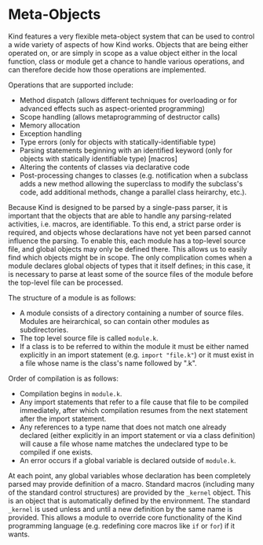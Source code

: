 Meta-Objects
============

Kind features a very flexible meta-object system that can be used to control 
a wide variety of aspects of how Kind works.  Objects that are being either
operated on, or are simply in scope as a value object either in the local 
function, class or module get a chance to handle various operations, and
can therefore decide how those operations are implemented.

Operations that are supported include:

* Method dispatch (allows different techniques for overloading or for
  advanced effects such as aspect-oriented programming)
* Scope handling (allows metaprogramming of destructor calls)
* Memory allocation
* Exception handling
* Type errors (only for objects with statically-identifiable type)
* Parsing statements beginning with an identified keyword (only for objects
  with statically identifiable type) [macros]
* Altering the contents of classes via declarative code
* Post-processing changes to classes (e.g. notification when a subclass 
  adds a new method allowing the superclass to modify the subclass's code,
  add additional methods, change a parallel class heirarchy, etc.).

Because Kind is designed to be parsed by a single-pass parser, it is important
that the objects that are able to handle any parsing-related activities, i.e.
macros, are identifiable.  To this end, a strict parse order is required,
and objects whose declarations have not yet been parsed cannot influence the
parsing.  To enable this, each module has a top-level source file, and global
objects may only be defined there.  This allows us to easily find which objects
might be in scope.  The only complication comes when a module declares global
objects of types that it itself defines; in this case, it is necessary to parse
at least some of the source files of the module before the top-level file can
be processed.

The structure of a module is as follows:

* A module consists of a directory containing a number of source files.  Modules
  are heirarchical, so can contain other modules as subdirectories.
* The top level source file is called `module.k`.
* If a class is to be referred to within the module it must be either named 
  explicitly in an import statement (e.g. `import "file.k"`) or it must exist
  in a file whose name is the class's name followed by ".k".

Order of compilation is as follows:

* Compilation begins in `module.k`.
* Any import statements that refer to a file cause that file to be compiled
  immediately, after which compilation resumes from the next statement after the
  import statement.
* Any references to a type name that does not match one already declared (either
  explicitly in an import statement or via a class definition) will cause a file
  whose name matches the undeclared type to be compiled if one exists.
* An error occurs if a global variable is declared outside of `module.k`.

At each point, any global variables whose declaration has been completely parsed
may provide definition of a macro.  Standard macros (including many of the
standard control structures) are provided by the `_kernel` object.  This is an
object that is automatically defined by the environment.  The standard `_kernel`
is used unless and until a new definition by the same name is provided.  This
allows a module to override core functionality of the Kind programming language
(e.g. redefining core macros like `if` or `for`) if it wants.
